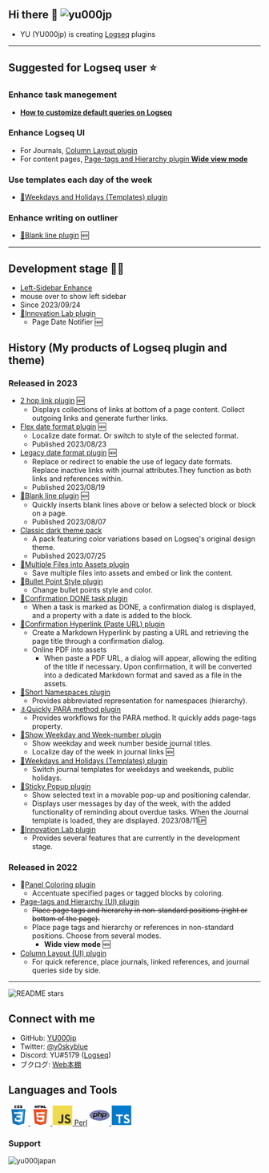 ## Hi there 👋 <img src="https://komarev.com/ghpvc/?username=yu000jp&label=Profile%20views&color=0e75b6&style=flat" alt="yu000jp" />

- YU (YU000jp) is creating [Logseq](https://github.com/logseq) plugins

---

## Suggested for Logseq user ⭐

### Enhance task manegement

- **[How to customize default queries on Logseq](https://github.com/YU000jp/logseq-default-queries-journals)**

### Enhance Logseq UI

- For Journals, [Column Layout plugin](https://github.com/YU000jp/Logseq-column-Layout)
- For content pages, [Page-tags and Hierarchy plugin **Wide view mode**](https://github.com/YU000jp/logseq-page-tags-and-hierarchy)

### Use templates each day of the week

- [🛌Weekdays and Holidays (Templates) plugin](https://github.com/YU000jp/logseq-plugin-weekdays-and-weekends)

### Enhance writing on outliner

- [🦢Blank line plugin](https://github.com/YU000jp/logseq-plugin-blank-line) 🆕

---

## Development stage 🚧🦺

- [Left-Sidebar Enhance](https://github.com/YU000jp/logseq-plugin-left-sidebar-enhance)
- mouse over to show left sidebar
- Since 2023/09/24
- [🌱Innovation Lab plugin](https://github.com/YU000jp/logseq-plugin-some-menu-extender)
  - Page Date Notifier 🆕

## History (My products of Logseq plugin and theme)

### Released in 2023

- [2 hop link plugin](https://github.com/YU000jp/logseq-plugin-two-hop-link) 🆕
  - Displays collections of links at bottom of a page content. Collect outgoing links and generate further links.
- [Flex date format plugin](https://github.com/YU000jp/logseq-plugin-flex-date-format) 🆕
  - Localize date format. Or switch to style of the selected format.
  - Published 2023/08/23
- [Legacy date format plugin](https://github.com/YU000jp/logseq-plugin-legacy-date-format) 🆕
  - Replace or redirect to enable the use of legacy date formats. Replace inactive links with journal attributes.They function as both links and references within.
  - Published 2023/08/19
- [🦢Blank line plugin](https://github.com/YU000jp/logseq-plugin-blank-line) 🆕
  - Quickly inserts blank lines above or below a selected block or block on a page.
  - Published 2023/08/07
- [Classic dark theme pack](https://github.com/YU000jp/logseq-theme-classic-dark-theme-pack)
  - A pack featuring color variations based on Logseq's original design theme.
  - Published 2023/07/25
- [📂Multiple Files into Assets plugin](https://github.com/YU000jp/logseq-plugin-multiple-assets)
  - Save multiple files into assets and embed or link the content.
- [🔷Bullet Point Style plugin](https://github.com/YU000jp/logseq-plugin-bullet-point-style)
  - Change bullet points style and color.
- [💪Confirmation DONE task plugin](https://github.com/YU000jp/logseq-plugin-confirmation-done-task)
   - When a task is marked as DONE, a confirmation dialog is displayed, and a property with a date is added to the block.
- [🔗Confirmation Hyperlink (Paste URL) plugin](https://github.com/YU000jp/logseq-plugin-confirmation-hyperlink)
   - Create a Markdown Hyperlink by pasting a URL and retrieving the page title through a confirmation dialog.
   - Online PDF into assets
     - When paste a PDF URL, a dialog will appear, allowing the editing of the title if necessary. Upon confirmation, it will be converted into a dedicated Markdown format and saved as a file in the assets.
- [🍰Short Namespaces plugin](https://github.com/YU000jp/logseq-plugin-short-namespaces)
   - Provides abbreviated representation for namespaces (hierarchy).
- [⚓Quickly PARA method plugin](https://github.com/YU000jp/logseq-plugin-quickly-para-method)
   - Provides workflows for the PARA method. It quickly adds page-tags property.
- [📆Show Weekday and Week-number plugin](https://github.com/YU000jp/logseq-plugin-show-weekday-and-week-number)
   - Show weekday and week number beside journal titles.
   - Localize day of the week in journal links 🆕
- [🛌Weekdays and Holidays (Templates) plugin](https://github.com/YU000jp/logseq-plugin-weekdays-and-weekends)
   - Switch journal templates for weekdays and weekends, public holidays.
- [📍Sticky Popup plugin](https://github.com/YU000jp/logseq-plugin-sticky-popup)
   - Show selected text in a movable pop-up and positioning calendar.
   - Displays user messages by day of the week, with the added functionality of reminding about overdue tasks. When the Journal template is loaded, they are displayed. 2023/08/11🆙
- [🌱Innovation Lab plugin](https://github.com/YU000jp/logseq-plugin-some-menu-extender)
   - Provides several features that are currently in the development stage.

### Released in 2022

- 🎨[Panel Coloring plugin](https://github.com/YU000jp/logseq-plugin-panel-coloring)
   - Accentuate specified pages or tagged blocks by coloring.
- [Page-tags and Hierarchy (UI) plugin](https://github.com/YU000jp/logseq-page-tags-and-hierarchy)
  - ~~Place page tags and hierarchy in non-standard positions (right or bottom of the page).~~
  - Place page tags and hierarchy or references in non-standard positions. Choose from several modes.
     - **Wide view mode** 🆕
- [Column Layout (UI) plugin](https://github.com/YU000jp/Logseq-column-Layout)
   - For quick reference, place journals, linked references, and journal queries side by side.

---

![README stars](https://github-readme-stats.vercel.app/api?username=YU000jp&theme=graywhite)

## Connect with me
* GitHub: [YU000jp](https://github.com/YU000jp)
* Twitter: [@y0skyblue](https://twitter.com/y0skyblue)
* Discord: YU#5179 ([Logseq](https://discord.gg/logseq))
* ブクログ: [Web本棚](https://booklog.jp/users/p510hv)

## Languages and Tools
<p align="left"> <a href="https://www.w3schools.com/css/" target="_blank" rel="noreferrer" title="CSS3"><img src="https://raw.githubusercontent.com/devicons/devicon/master/icons/css3/css3-original-wordmark.svg" alt="css3" width="40" height="40"/> </a> <a href="https://www.w3.org/html/" target="_blank" rel="noreferrer" title="HTML5"> <img src="https://raw.githubusercontent.com/devicons/devicon/master/icons/html5/html5-original-wordmark.svg" alt="html5" width="40" height="40"/> </a> <a href="https://developer.mozilla.org/en-US/docs/Web/JavaScript" target="_blank" rel="noreferrer" title="JavaScript"> <img src="https://raw.githubusercontent.com/devicons/devicon/master/icons/javascript/javascript-original.svg" alt="javascript" width="40" height="40"/> </a> <a href="https://www.perl.org/" target="_blank" rel="noreferrer" title="Perl"> Perl</a> <a href="https://www.php.net" target="_blank" rel="noreferrer" title="PHP"> <img src="https://raw.githubusercontent.com/devicons/devicon/master/icons/php/php-original.svg" alt="php" width="40" height="40"/> </a> <a href="https://www.typescriptlang.org/" target="_blank" rel="noreferrer" title="TypeScript"> <img src="https://raw.githubusercontent.com/devicons/devicon/master/icons/typescript/typescript-original.svg" alt="typescript" width="40" height="40"/> </a> </p>

### Support
<p><a href="https://www.buymeacoffee.com/yu000japan" title="Buy me a coffee"> <img align="left" src="https://cdn.buymeacoffee.com/buttons/v2/default-yellow.png" height="50" width="210" alt="yu000japan" /></a></p><br><br>
